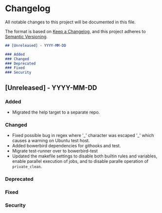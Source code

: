 # Changelog

All notable changes to this project will be documented in this file.

The format is based on [Keep a Changelog](https://keepachangelog.com/en/1.0.0/),
and this project adheres to [Semantic Versioning](https://semver.org/spec/v2.0.0.html).

```markdown
## [Unreleased] - YYYY-MM-DD

### Added
### Changed
### Deprecated
### Fixed
### Security
```

## [Unreleased] - YYYY-MM-DD

### Added
- Migrated the help target to a separate repo.
### Changed
- Fixed possible bug in regex where '_' character was escaped '\_' which causes a
  warning on Ubuntu test host.
- Added bowerbird dependencies for githooks and test.
- Migrate test-runner over to bowerbird-test
- Updated the makefile settings to disable both builtin rules and variables, enable
  parallel execution of jobs, and to disable paralle operation of `private_clean`.
### Deprecated
### Fixed
### Security
